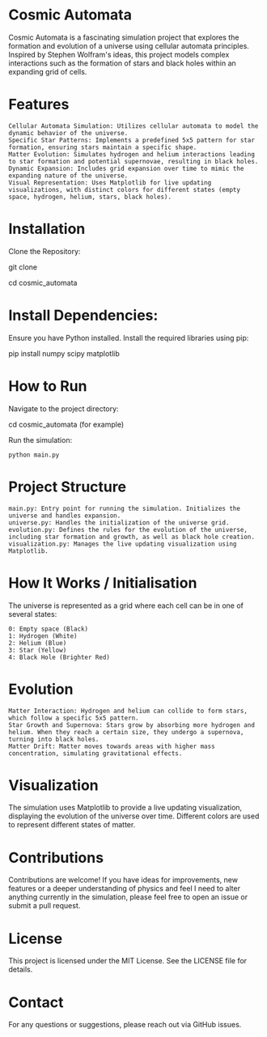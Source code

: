 # Cosmic Automata

Cosmic Automata is a fascinating simulation project that explores the formation and evolution of a universe using cellular automata principles. Inspired by Stephen Wolfram's ideas, this project models complex interactions such as the formation of stars and black holes within an expanding grid of cells.

# Features

    Cellular Automata Simulation: Utilizes cellular automata to model the dynamic behavior of the universe.
    Specific Star Patterns: Implements a predefined 5x5 pattern for star formation, ensuring stars maintain a specific shape.
    Matter Evolution: Simulates hydrogen and helium interactions leading to star formation and potential supernovae, resulting in black holes.
    Dynamic Expansion: Includes grid expansion over time to mimic the expanding nature of the universe.
    Visual Representation: Uses Matplotlib for live updating visualizations, with distinct colors for different states (empty space, hydrogen, helium, stars, black holes).

# Installation

Clone the Repository:

git clone <repository-url>

cd cosmic_automata

# Install Dependencies:

Ensure you have Python installed. Install the required libraries using pip:

pip install numpy scipy matplotlib

# How to Run

Navigate to the project directory:

cd cosmic_automata (for example)

Run the simulation:

    python main.py

# Project Structure

    main.py: Entry point for running the simulation. Initializes the universe and handles expansion.
    universe.py: Handles the initialization of the universe grid.
    evolution.py: Defines the rules for the evolution of the universe, including star formation and growth, as well as black hole creation.
    visualization.py: Manages the live updating visualization using Matplotlib.

# How It Works / Initialisation


The universe is represented as a grid where each cell can be in one of several states:

    0: Empty space (Black)
    1: Hydrogen (White)
    2: Helium (Blue)
    3: Star (Yellow)
    4: Black Hole (Brighter Red)

# Evolution

    Matter Interaction: Hydrogen and helium can collide to form stars, which follow a specific 5x5 pattern.
    Star Growth and Supernova: Stars grow by absorbing more hydrogen and helium. When they reach a certain size, they undergo a supernova, turning into black holes.
    Matter Drift: Matter moves towards areas with higher mass concentration, simulating gravitational effects.

# Visualization

The simulation uses Matplotlib to provide a live updating visualization, displaying the evolution of the universe over time. Different colors are used to represent different states of matter.

# Contributions

Contributions are welcome! If you have ideas for improvements, new features or a deeper understanding of physics and feel I need to alter anything currently in the simulation, 
please feel free to open an issue or submit a pull request.

# License

This project is licensed under the MIT License. See the LICENSE file for details.

# Contact

For any questions or suggestions, please reach out via GitHub issues.
